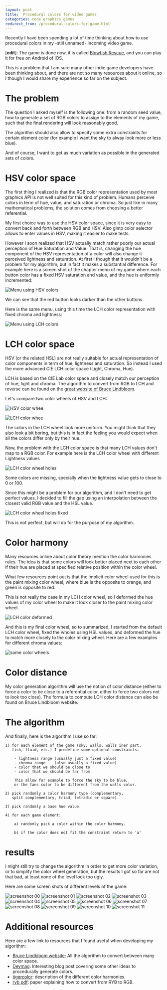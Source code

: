 ```yaml
---
layout: post
title:  Procedural colors for video games
categories: code graphics games
redirect_from: /procedural-colors-for-game.html
---
```


Recently I have been spending a lot of time thinking about how to use
procedural colors in my -still unnamed- incoming video game.

[**edit**]: The game is done now, it is called [Blowfish Rescue], and you
can play it for free on Android of iOS.

This is a problem that I am sure many other indie game developers have been
thinking about, and there are not so many resources about it online, so I
though I would share my experience so far on the subject.

# The problem

The question I asked myself is the following one: from a random seed value, how
to generate a set of RGB colors to assign to the elements of my game, such that
the final rendering will look reasonably good.

The algorithm should also allow to specify some extra constraints for certain
element color (for example I want the sky to alway look more or less blue).

And of course, I want to get as much variation as possible in the generated
sets of colors.

# HSV color space

The first thing I realized is that the RGB color representation used by most
graphics API is not well suited for this kind of problem.  Humans perceive
colors in term of hue, value, and saturation or chroma.  So just like in many
mathematical problems, the solution comes from choosing a better referential.

My first choice was to use the HSV color space, since it is very easy to
convert back and forth between RGB and HSV.  Also gimp color selector allows to
enter values in HSV, making it easier to make tests.

However I soon realized that HSV actually match rather poorly our actual
perception of Hue Saturation and Value.  That is, changing the hue component of
the HSV representation of a color will also change it perceived lightness and
saturation.  At first I though that it wouldn't be a problem for my algorithm,
but in fact it makes a substantial difference.  For example here is a screen
shot of the chapter menu of my game where each button color has a fixed HSV
saturation and value, and the hue is uniformly incremented:

![Menu using HSV colors](/assets/imgs/procedural-colors/menu-hsl.png)

We can see that the red button looks darker than the other buttons.

Here is the same menu, using this time the LCH color representation with fixed
chroma and lightness:

![Menu using LCH colors](/assets/imgs/procedural-colors/menu-lch.png)


# LCH color space

HSV (or the related HSL) are not really suitable for actual representation of
color components in term of hue, lightness and saturation.  So instead I used
the more advanced CIE LCH color space (Light, Chroma, Hue).

LCH is based on the CIE Lab color space and closely match our perception of
hue, light and chroma.  The algorithm to convert from RGB to LCH and reverse
can be found on the [great website of Bruce Lindbloom][brucelindbloom].

[brucelindbloom]: http://www.brucelindbloom.com/

Let's compare two color wheels of HSV and LCH:

![HSV color whee](/assets/imgs/procedural-colors/color-wheel-hsv.png)

![LCH color whee](/assets/imgs/procedural-colors/color-wheel-lch.png)

The colors in the LCH wheel look more uniform.  You might think that they also
look a bit boring, but this is in fact the feeling you would expect when all
the colors differ only by their hue.

Now, the problem with the LCH color space is that many LCH values don't map to
a RGB color.  For example here is the LCH color wheel with different Lightness
values

![LCH color wheel holes](
    /assets/imgs/procedural-colors/color-wheel-lch-hole.png)

Some colors are missing, specially when the lightness value gets to close to 0
or 100.

Since this might be a problem for our algorithm, and I don't need to get
perfect values, I decided to fill the gap using an interpolation between the
closest valid RGB value and the HSL value.

![LCH color wheel holes fixed](
    /assets/imgs/procedural-colors/color-wheel-lch-hole-fixed.png)

This is not perfect, but will do for the purpose of my algorithm.


# Color harmony

Many resources online about color theory mention the color harmonies rules.
The idea is that some colors will look better placed next to each other if
their hue are placed at specified relative position within the color wheel.

What few resources point out is that the implicit color wheel used for this is
the paint mixing color wheel, where blue is the opposite to orange, and green
is opposite to red.

This is not really the case in my LCH color wheel, so I deformed the hue values
of my color wheel to make it look closer to the paint mixing color wheel.

![LCH color deformed](
    /assets/imgs/procedural-colors/color-wheel-lch-hole-fixed-hue-deformed.png)

And this is my final color wheel, so to summarized, I started from the default
LCH color wheel, fixed the wholes using HSL values, and deformed the hue to
match more closely to the color mixing wheel.  Here are a few examples for
different chroma values:

![some color wheels](/assets/imgs/procedural-colors/color-wheel-smalls.png)

# Color distance

My color generation algorithm will use the notion of color distance (either to
force a color to be close to a referential color, either to force two colors
not to look too close).  The formula to compute LCH color distance can also be
found on Bruce Lindbloom website.


# The algorithm

And finally, here is the algorithm I use so far:

    1) for each element of the game (sky, walls, walls iner part,
       fish, fluid, etc.) I predefine some optional constraints:

        - lightness range (usually just a fixed value)
        - chroma range    (also usually a fixed value)
        - color that we should be close to
        - color that we should be far from

        This allow for example to force the sky to be blue,
        or the fans color to be different from the walls color.

    2) pick randomly a color harmony type (complementary,
       split complementary, triad, tetradic or square).

    3) pick randomly a base hue value.

    4) for each game element:

        a) randomly pick a color within the color harmony.

        b) if the color does not fit the constraint return to 'a'


# results

I might still try to change the algorithm in order to get more color variation,
or to simplify the color wheel generation, but the results I got so far are not
that bad, at least none of the level look too ugly.

Here are some screen shots of different levels of the game:

![screenshot 00](/assets/imgs/procedural-colors/screenshot-00.png)
![screenshot 01](/assets/imgs/procedural-colors/screenshot-01.png)
![screenshot 02](/assets/imgs/procedural-colors/screenshot-02.png)
![screenshot 03](/assets/imgs/procedural-colors/screenshot-03.png)
![screenshot 04](/assets/imgs/procedural-colors/screenshot-04.png)
![screenshot 05](/assets/imgs/procedural-colors/screenshot-05.png)
![screenshot 06](/assets/imgs/procedural-colors/screenshot-06.png)
![screenshot 07](/assets/imgs/procedural-colors/screenshot-07.png)
![screenshot 08](/assets/imgs/procedural-colors/screenshot-08.png)
![screenshot 09](/assets/imgs/procedural-colors/screenshot-09.png)
![screenshot 10](/assets/imgs/procedural-colors/screenshot-10.png)
![screenshot 11](/assets/imgs/procedural-colors/screenshot-11.png)



# Additional resources

Here are a few link to resources that I found useful when developing my
algorithm:

- [Bruce Lindbloom website][brucelindbloom]: All the algorithm to convert
  between many color space.
- [Devmag][devmag]: Interesting blog post covering some other ideas to
  procedurally generate colors.
- [tigercolor][tigercolor]: description of the different color harmonies.
- [ryb pdf][ryb]: paper explaining how to convert from RYB to RGB.

[Blowfish Rescue]: http://noctua-software.com/blowfish-rescue/get
[brucelindbloom]: http://www.brucelindbloom.com/
[devmag]: http://devmag.org.za/2012/07/29/how-to-choose-colours-procedurally-algorithms/
[tigercolor]: http://www.tigercolor.com/color-lab/color-theory/color-harmonies.htm
[ryb]: http://threekings.tk/mirror/ryb_TR.pdf

